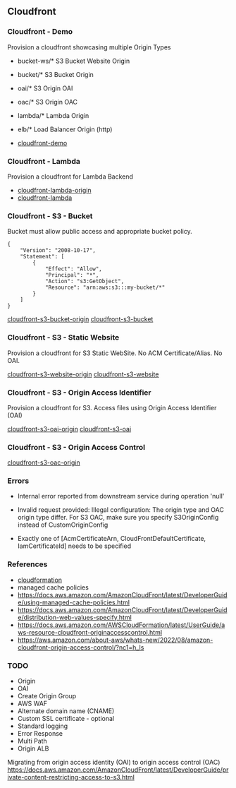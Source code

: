 ## Cloudfront

### Cloudfront - Demo

Provision a cloudfront showcasing multiple Origin Types

- bucket-ws/*  S3 Bucket Website Origin
- bucket/* S3 Bucket Origin
- oai/* S3 Origin OAI
- oac/* S3 Origin OAC
- lambda/* Lambda Origin
- elb/* Load Balancer Origin (http)


- [cloudfront-demo](cloudfront-demo.yaml)

### Cloudfront - Lambda

Provision a cloudfront for Lambda Backend

- [cloudfront-lambda-origin](cloudfront-lambda-origin.yaml)
- [cloudfront-lambda](cloudfront-lambda.yaml)

### Cloudfront - S3 - Bucket

Bucket must allow public access and appropriate bucket policy.

```
{
    "Version": "2008-10-17",
    "Statement": [
        {
            "Effect": "Allow",
            "Principal": "*",
            "Action": "s3:GetObject",
            "Resource": "arn:aws:s3:::my-bucket/*"
        }
    ]
}
```
[cloudfront-s3-bucket-origin](cloudfront-s3-bucket-origin.yaml)
[cloudfront-s3-bucket](cloudfront-s3-bucket.yaml)

### Cloudfront - S3 - Static Website

Provision a cloudfront for S3 Static WebSite. 
No ACM Certificate/Alias. No OAI.

[cloudfront-s3-website-origin](cloudfront-s3-website-origin.yaml)
[cloudfront-s3-website](cloudfront-s3-website.yaml)

### Cloudfront - S3 - Origin Access Identifier

Provision a cloudfront for S3. Access files using Origin Access Identifier (OAI)

[cloudfront-s3-oai-origin](cloudfront-s3-oai-origin.yaml)
[cloudfront-s3-oai](cloudfront-s3-oai.yaml)

### Cloudfront - S3 - Origin Access Control

[cloudfront-s3-oac-origin](cloudfront-s3-oac-origin.yaml)

### Errors

- Internal error reported from downstream service during operation 'null'

- Invalid request provided: Illegal configuration: The origin type and OAC origin type differ. 
  For S3 OAC, make sure you specify S3OriginConfig instead of CustomOriginConfig

- Exactly one of [AcmCertificateArn, CloudFrontDefaultCertificate, IamCertificateId] needs to be specified

### References
- [cloudformation](https://docs.aws.amazon.com/ja_jp/AWSCloudFormation/latest/UserGuide/AWS_CloudFront.html)
- managed cache policies
- https://docs.aws.amazon.com/AmazonCloudFront/latest/DeveloperGuide/using-managed-cache-policies.html
- https://docs.aws.amazon.com/AmazonCloudFront/latest/DeveloperGuide/distribution-web-values-specify.html
- https://docs.aws.amazon.com/AWSCloudFormation/latest/UserGuide/aws-resource-cloudfront-originaccesscontrol.html
- https://aws.amazon.com/about-aws/whats-new/2022/08/amazon-cloudfront-origin-access-control/?nc1=h_ls


### TODO
- Origin
- OAI
- Create Origin Group
- AWS WAF
- Alternate domain name (CNAME) 
- Custom SSL certificate - optional
- Standard logging
- Error Response
- Multi Path
- Origin ALB

Migrating from origin access identity (OAI) to origin access control (OAC)
https://docs.aws.amazon.com/AmazonCloudFront/latest/DeveloperGuide/private-content-restricting-access-to-s3.html
